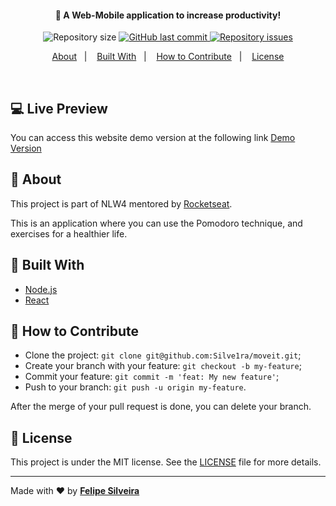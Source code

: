 <h4 align="center">
  🚀 A Web-Mobile application to increase productivity!
</h4>

<p align="center">
  <img alt="Repository size" src="https://img.shields.io/github/repo-size/Silve1ra/moveit">
  
  <a href="https://github.com/Silve1ra/moveit/commits/master">
    <img alt="GitHub last commit" src="https://img.shields.io/github/last-commit/Silve1ra/moveit">
  </a>

  <a href="https://github.com/Silve1ra/be-the-hero/issues">
    <img alt="Repository issues" src="https://img.shields.io/github/issues/Silve1ra/moveit">
  </a>

</p>

<p align="center">
  <a href="#page_with_curl-about">About</a>&nbsp;&nbsp;&nbsp;|&nbsp;&nbsp;&nbsp;
  <a href="#wrench-built-with">Built With</a>&nbsp;&nbsp;&nbsp;|&nbsp;&nbsp;&nbsp;
  <a href="#-how-to-contribute">How to Contribute</a>&nbsp;&nbsp;&nbsp;|&nbsp;&nbsp;&nbsp;
  <a href="#memo-license">License</a>
</p>

<br>
    
    
## :computer: Live Preview

You can access this website demo version at the following link [Demo Version](https://moveit-silve1ra.vercel.app/)

## :page_with_curl: About

This project is part of NLW4 mentored by [Rocketseat](https://rocketseat.com.br/).

This is an application where you can use the Pomodoro technique, and exercises for a healthier life.

## :wrench: Built With

- [Node.js](https://nodejs.org/en/)
- [React](https://reactjs.org)

## 🤔 How to Contribute

- Clone the project: `git clone git@github.com:Silve1ra/moveit.git`;
- Create your branch with your feature: `git checkout -b my-feature`;
- Commit your feature: `git commit -m 'feat: My new feature'`;
- Push to your branch: `git push -u origin my-feature`.

After the merge of your pull request is done, you can delete your branch.

## :memo: License

This project is under the MIT license. See the [LICENSE](LICENSE.md) file for more details.

---

Made with ♥ by <tr>
    <td align="center"><a href="https://github.com/silve1ra"><b>Felipe Silveira</b></a><br /></td>
  <tr>
